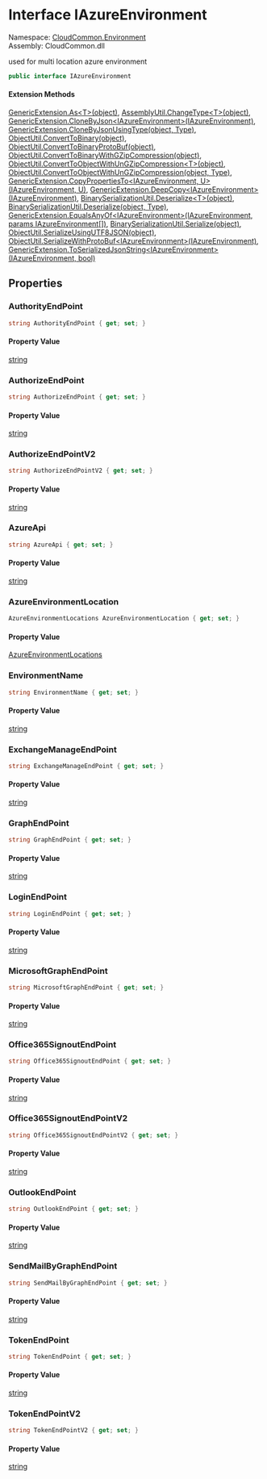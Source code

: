 #  Interface IAzureEnvironment

Namespace: [CloudCommon.Environment](CloudCommon.Environment.md)  
Assembly: CloudCommon.dll  

used for multi location azure environment

```csharp
public interface IAzureEnvironment
```

#### Extension Methods

[GenericExtension.As<T\>\(object\)](CloudCommon.Extensions.GenericExtension.md\#CloudCommon\_Extensions\_GenericExtension\_As\_\_1\_System\_Object\_), 
[AssemblyUtil.ChangeType<T\>\(object\)](CloudCommon.Utils.AssemblyUtil.md\#CloudCommon\_Utils\_AssemblyUtil\_ChangeType\_\_1\_System\_Object\_), 
[GenericExtension.CloneByJson<IAzureEnvironment\>\(IAzureEnvironment\)](CloudCommon.Extensions.GenericExtension.md\#CloudCommon\_Extensions\_GenericExtension\_CloneByJson\_\_1\_\_\_0\_), 
[GenericExtension.CloneByJsonUsingType\(object, Type\)](CloudCommon.Extensions.GenericExtension.md\#CloudCommon\_Extensions\_GenericExtension\_CloneByJsonUsingType\_System\_Object\_System\_Type\_), 
[ObjectUtil.ConvertToBinary\(object\)](CloudCommon.Utils.ObjectUtil.md\#CloudCommon\_Utils\_ObjectUtil\_ConvertToBinary\_System\_Object\_), 
[ObjectUtil.ConvertToBinaryProtoBuf\(object\)](CloudCommon.Utils.ObjectUtil.md\#CloudCommon\_Utils\_ObjectUtil\_ConvertToBinaryProtoBuf\_System\_Object\_), 
[ObjectUtil.ConvertToBinaryWithGZipCompression\(object\)](CloudCommon.Utils.ObjectUtil.md\#CloudCommon\_Utils\_ObjectUtil\_ConvertToBinaryWithGZipCompression\_System\_Object\_), 
[ObjectUtil.ConvertToObjectWithUnGZipCompression<T\>\(object\)](CloudCommon.Utils.ObjectUtil.md\#CloudCommon\_Utils\_ObjectUtil\_ConvertToObjectWithUnGZipCompression\_\_1\_System\_Object\_), 
[ObjectUtil.ConvertToObjectWithUnGZipCompression\(object, Type\)](CloudCommon.Utils.ObjectUtil.md\#CloudCommon\_Utils\_ObjectUtil\_ConvertToObjectWithUnGZipCompression\_System\_Object\_System\_Type\_), 
[GenericExtension.CopyPropertiesTo<IAzureEnvironment, U\>\(IAzureEnvironment, U\)](CloudCommon.Extensions.GenericExtension.md\#CloudCommon\_Extensions\_GenericExtension\_CopyPropertiesTo\_\_2\_\_\_0\_\_\_1\_), 
[GenericExtension.DeepCopy<IAzureEnvironment\>\(IAzureEnvironment\)](CloudCommon.Extensions.GenericExtension.md\#CloudCommon\_Extensions\_GenericExtension\_DeepCopy\_\_1\_\_\_0\_), 
[BinarySerializationUtil.Deserialize<T\>\(object\)](CloudCommon.Utils.BinarySerializationUtil.md\#CloudCommon\_Utils\_BinarySerializationUtil\_Deserialize\_\_1\_System\_Object\_), 
[BinarySerializationUtil.Deserialize\(object, Type\)](CloudCommon.Utils.BinarySerializationUtil.md\#CloudCommon\_Utils\_BinarySerializationUtil\_Deserialize\_System\_Object\_System\_Type\_), 
[GenericExtension.EqualsAnyOf<IAzureEnvironment\>\(IAzureEnvironment, params IAzureEnvironment\[\]\)](CloudCommon.Extensions.GenericExtension.md\#CloudCommon\_Extensions\_GenericExtension\_EqualsAnyOf\_\_1\_\_\_0\_\_\_0\_\_\_), 
[BinarySerializationUtil.Serialize\(object\)](CloudCommon.Utils.BinarySerializationUtil.md\#CloudCommon\_Utils\_BinarySerializationUtil\_Serialize\_System\_Object\_), 
[ObjectUtil.SerializeUsingUTF8JSON\(object\)](CloudCommon.Utils.ObjectUtil.md\#CloudCommon\_Utils\_ObjectUtil\_SerializeUsingUTF8JSON\_System\_Object\_), 
[ObjectUtil.SerializeWithProtoBuf<IAzureEnvironment\>\(IAzureEnvironment\)](CloudCommon.Utils.ObjectUtil.md\#CloudCommon\_Utils\_ObjectUtil\_SerializeWithProtoBuf\_\_1\_\_\_0\_), 
[GenericExtension.ToSerializedJsonString<IAzureEnvironment\>\(IAzureEnvironment, bool\)](CloudCommon.Extensions.GenericExtension.md\#CloudCommon\_Extensions\_GenericExtension\_ToSerializedJsonString\_\_1\_\_\_0\_System\_Boolean\_)

## Properties

###  AuthorityEndPoint

```csharp
string AuthorityEndPoint { get; set; }
```

#### Property Value

 [string](https://learn.microsoft.com/dotnet/api/system.string)

###  AuthorizeEndPoint

```csharp
string AuthorizeEndPoint { get; set; }
```

#### Property Value

 [string](https://learn.microsoft.com/dotnet/api/system.string)

###  AuthorizeEndPointV2

```csharp
string AuthorizeEndPointV2 { get; set; }
```

#### Property Value

 [string](https://learn.microsoft.com/dotnet/api/system.string)

###  AzureApi

```csharp
string AzureApi { get; set; }
```

#### Property Value

 [string](https://learn.microsoft.com/dotnet/api/system.string)

###  AzureEnvironmentLocation

```csharp
AzureEnvironmentLocations AzureEnvironmentLocation { get; set; }
```

#### Property Value

 [AzureEnvironmentLocations](CloudCommon.Enums.AzureEnvironmentLocations.md)

###  EnvironmentName

```csharp
string EnvironmentName { get; set; }
```

#### Property Value

 [string](https://learn.microsoft.com/dotnet/api/system.string)

###  ExchangeManageEndPoint

```csharp
string ExchangeManageEndPoint { get; set; }
```

#### Property Value

 [string](https://learn.microsoft.com/dotnet/api/system.string)

###  GraphEndPoint

```csharp
string GraphEndPoint { get; set; }
```

#### Property Value

 [string](https://learn.microsoft.com/dotnet/api/system.string)

###  LoginEndPoint

```csharp
string LoginEndPoint { get; set; }
```

#### Property Value

 [string](https://learn.microsoft.com/dotnet/api/system.string)

###  MicrosoftGraphEndPoint

```csharp
string MicrosoftGraphEndPoint { get; set; }
```

#### Property Value

 [string](https://learn.microsoft.com/dotnet/api/system.string)

###  Office365SignoutEndPoint

```csharp
string Office365SignoutEndPoint { get; set; }
```

#### Property Value

 [string](https://learn.microsoft.com/dotnet/api/system.string)

###  Office365SignoutEndPointV2

```csharp
string Office365SignoutEndPointV2 { get; set; }
```

#### Property Value

 [string](https://learn.microsoft.com/dotnet/api/system.string)

###  OutlookEndPoint

```csharp
string OutlookEndPoint { get; set; }
```

#### Property Value

 [string](https://learn.microsoft.com/dotnet/api/system.string)

###  SendMailByGraphEndPoint

```csharp
string SendMailByGraphEndPoint { get; set; }
```

#### Property Value

 [string](https://learn.microsoft.com/dotnet/api/system.string)

###  TokenEndPoint

```csharp
string TokenEndPoint { get; set; }
```

#### Property Value

 [string](https://learn.microsoft.com/dotnet/api/system.string)

###  TokenEndPointV2

```csharp
string TokenEndPointV2 { get; set; }
```

#### Property Value

 [string](https://learn.microsoft.com/dotnet/api/system.string)

